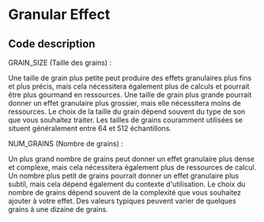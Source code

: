 
# Granular Effect
## Code description 

GRAIN_SIZE (Taille des grains) :

Une taille de grain plus petite peut produire des effets granulaires plus fins et plus précis, mais cela nécessitera également plus de calculs et pourrait être plus gourmand en ressources.
Une taille de grain plus grande pourrait donner un effet granulaire plus grossier, mais elle nécessitera moins de ressources.
Le choix de la taille du grain dépend souvent du type de son que vous souhaitez traiter. Les tailles de grains couramment utilisées se situent généralement entre 64 et 512 échantillons.

NUM_GRAINS (Nombre de grains) :

Un plus grand nombre de grains peut donner un effet granulaire plus dense et complexe, mais cela nécessitera également plus de ressources de calcul.
Un nombre plus petit de grains pourrait donner un effet granulaire plus subtil, mais cela dépend également du contexte d'utilisation.
Le choix du nombre de grains dépend souvent de la complexité que vous souhaitez ajouter à votre effet. Des valeurs typiques peuvent varier de quelques grains à une dizaine de grains.
